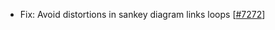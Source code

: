 - Fix: Avoid distortions in sankey diagram links loops [[#7272](https://github.com/plotly/plotly.js/pull/7272)]